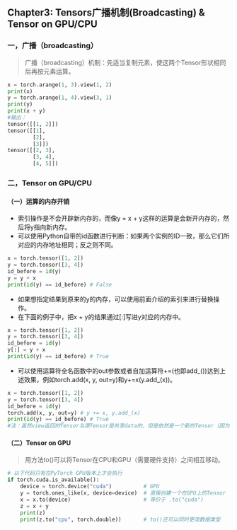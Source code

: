 ## Chapter3: Tensors广播机制(Broadcasting) & Tensor on GPU/CPU
### 一，广播（broadcasting）
>广播（broadcasting）机制：先适当复制元素，使这两个Tensor形状相同后再按元素运算。
~~~py
x = torch.arange(1, 3).view(1, 2)
print(x)
y = torch.arange(1, 4).view(3, 1)
print(y)
print(x + y)
#输出：
tensor([[1, 2]])
tensor([[1],
        [2],
        [3]])
tensor([[2, 3],
        [3, 4],
        [4, 5]])
~~~

### 二，Tensor on GPU/CPU
#### （一）运算的内存开销
* 索引操作是不会开辟新内存的，而像y = x + y这样的运算是会新开内存的，然后将y指向新内存。
* 可以使用Python自带的id函数进行判断：如果两个实例的ID一致，那么它们所对应的内存地址相同；反之则不同。
~~~py
x = torch.tensor([1, 2])
y = torch.tensor([3, 4])
id_before = id(y)
y = y + x
print(id(y) == id_before) # False 
~~~

* 如果想指定结果到原来的y的内存，可以使用前面介绍的索引来进行替换操作。
* 在下面的例子中，把x + y的结果通过[:]写进y对应的内存中。
~~~py
x = torch.tensor([1, 2])
y = torch.tensor([3, 4])
id_before = id(y)
y[:] = y + x
print(id(y) == id_before) # True
~~~

* 可以使用运算符全名函数中的out参数或者自加运算符+=(也即add_())达到上述效果，例如torch.add(x, y, out=y)和y+=x(y.add_(x))。
~~~py
x = torch.tensor([1, 2])
y = torch.tensor([3, 4])
id_before = id(y)
torch.add(x, y, out=y) # y += x, y.add_(x)
print(id(y) == id_before) # True
#注：虽然view返回的Tensor与源Tensor是共享data的，但是依然是一个新的Tensor（因为Tensor除了包含data外还有一些其他属性），二者id（内存地址）并不一致。
~~~

#### （二）Tensor on GPU
>用方法to()可以将Tensor在CPU和GPU（需要硬件支持）之间相互移动。
~~~py
# 以下代码只有在PyTorch GPU版本上才会执行
if torch.cuda.is_available():
    device = torch.device("cuda")          # GPU
    y = torch.ones_like(x, device=device)  # 直接创建一个在GPU上的Tensor
    x = x.to(device)                       # 等价于 .to("cuda")
    z = x + y
    print(z)
    print(z.to("cpu", torch.double))       # to()还可以同时更改数据类型
~~~